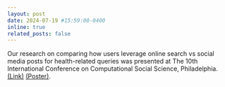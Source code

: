 ```yaml
---
layout: post
date: 2024-07-19 #15:59:00-0400
inline: true
related_posts: false
---
```


Our research on comparing how users leverage online search vs social media posts for health-related queries was presented at The 10th International Conference on Computational Social Science, Philadelphia. [(Link)](https://ic2s2-2024.org/schedule#:~:text=Poster%20Presentations) [(Poster)](https://doi.org/10.6084/m9.figshare.28171136.v1).